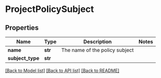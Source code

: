 # ProjectPolicySubject

## Properties
Name | Type | Description | Notes
------------ | ------------- | ------------- | -------------
**name** | **str** | The name of the policy subject | 
**subject_type** | **str** |  | 

[[Back to Model list]](../README.md#documentation-for-models) [[Back to API list]](../README.md#documentation-for-api-endpoints) [[Back to README]](../README.md)


